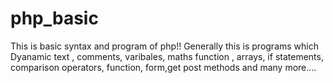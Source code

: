 # php_basic
This is basic syntax and program of php!!
Generally this is programs which 
Dyanamic text , comments, varibales, maths function ,
arrays, if statements, comparison operators, function, form,get post methods and many more....

